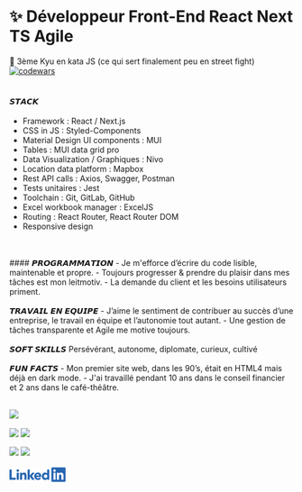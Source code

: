  # ✨ Développeur Front-End React Next TS Agile  

🥋 3ème Kyu en kata JS (ce qui sert finalement peu en street fight) [![codewars](https://www.codewars.com/users/Maxime%20Verdy/badges/micro)](https://www.codewars.com/users/Maxime%20Verdy)  
<br/>  

#### 𝙎𝙏𝘼𝘾𝙆   
- Framework : React / Next.js
- CSS in JS : Styled-Components
- Material Design UI components : MUI
- Tables : MUI data grid pro
- Data Visualization / Graphiques : Nivo
- Location data platform : Mapbox
- Rest API calls : Axios, Swagger, Postman
- Tests unitaires : Jest
- Toolchain : Git, GitLab, GitHub
- Excel workbook manager : ExcelJS
- Routing : React Router, React Router DOM
- Responsive design  
<br/>
<br/>
#### 𝙋𝙍𝙊𝙂𝙍𝘼𝙈𝙈𝘼𝙏𝙄𝙊𝙉
- Je m'efforce d’écrire du code lisible, maintenable et propre.  
- Toujours progresser & prendre du plaisir dans mes tâches est mon leitmotiv.  
- La demande du client et les besoins utilisateurs priment.   
<br/>
<br/>
𝙏𝙍𝘼𝙑𝘼𝙄𝙇 𝙀𝙉 𝙀𝙌𝙐𝙄𝙋𝙀  
- J’aime le sentiment de contribuer au succès d’une entreprise, le travail en équipe et l’autonomie tout autant.  
- Une gestion de tâches transparente et Agile me motive toujours.   
<br/>
<br/>
𝙎𝙊𝙁𝙏 𝙎𝙆𝙄𝙇𝙇𝙎  
Persévérant, autonome, diplomate, curieux, cultivé  
<br/>
<br/>
𝙁𝙐𝙉 𝙁𝘼𝘾𝙏𝙎  
- Mon premier site web, dans les 90’s, était en HTML4 mais déjà en dark mode.  
- J'ai travaillé pendant 10 ans dans le conseil financier et 2 ans dans le café-théâtre.  
<br/>
<br/>

![](https://github-profile-summary-cards.vercel.app/api/cards/profile-details?username=MaximeVerdy&theme=nord_bright)

![](https://github-profile-summary-cards.vercel.app/api/cards/repos-per-language?username=MaximeVerdy&theme=nord_bright)    ![](https://github-profile-summary-cards.vercel.app/api/cards/most-commit-language?username=MaximeVerdy&theme=nord_bright)

![](https://github-profile-summary-cards.vercel.app/api/cards/stats?username=MaximeVerdy&theme=nord_bright) ![](https://github-profile-summary-cards.vercel.app/api/cards/productive-time?username=MaximeVerdy&theme=nord_bright)
<br/>
<br/>
<a href="https://www.linkedin.com/in/maximeverdy/">
<img src="Linkedin-logo.png" width="100" alt="badge LinkedIn">
</a>
